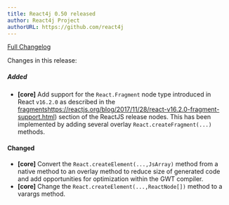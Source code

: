 ```yaml
---
title: React4j 0.50 released
author: React4j Project
authorURL: https://github.com/react4j
---
```


[Full Changelog](https://github.com/react4j/react4j/compare/v0.49...v0.50)

Changes in this release:

##### Added
* **\[core\]** Add support for the `React.Fragment` node type introduced in React `v16.2.0` as described in
  the [fragments]()https://reactjs.org/blog/2017/11/28/react-v16.2.0-fragment-support.html) section of the
  ReactJS release nodes. This has been implemented by adding several overlay `React.createFragment(...)` methods.

#### Changed
* **\[core\]** Convert the `React.createElement(...,JsArray)` method from a native method to an overlay method
  to reduce size of generated code and add opportunities for optimization within the GWT compiler.
* **\[core\]** Change the `React.createElement(...,ReactNode[])` method to a varargs method.

